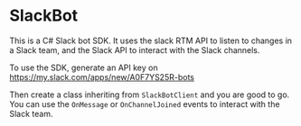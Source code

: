 # SlackBot
This is a C# Slack bot SDK. It uses the slack RTM API to listen to changes in a Slack team, and the Slack API to interact with the Slack channels.

To use the SDK, generate an API key on https://my.slack.com/apps/new/A0F7YS25R-bots

Then create a class inheriting from `SlackBotClient` and you are good to go. You can use the `OnMessage` or `OnChannelJoined` events to interact with the Slack team. 
